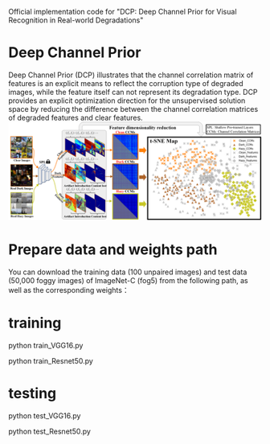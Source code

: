 Official implementation code for "DCP: Deep Channel Prior for Visual Recognition in Real-world Degradations"

# Deep Channel Prior
Deep Channel Prior (DCP) illustrates that the channel correlation matrix of features is an explicit means to reflect the corruption type of degraded images, while the feature itself can not represent its degradation type. DCP provides an explicit optimization direction for the unsupervised solution space by reducing the difference between the channel correlation matrices of degraded features and clear features.
![Deep Channel Prior from unpaired real clear and degraded images](https://github.com/liyuhang166/Deep_Channel_Prior/blob/main/Fig2-Gram.png)

# Prepare data and weights path
You can download the training data (100 unpaired images) and test data (50,000 foggy images) of ImageNet-C (fog5) from the following path, as well as the corresponding weights：



# training
python train_VGG16.py 

python train_Resnet50.py

# testing 
python test_VGG16.py

python test_Resnet50.py


